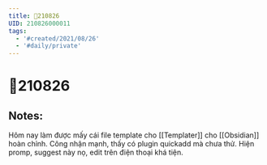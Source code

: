```yaml
---
title: 📝210826
UID: 210826000011
tags:
  - '#created/2021/08/26'
  - '#daily/private'
---
```

# 📝210826

## Notes:
Hôm nay làm được mấy cái file template cho [[Templater]] cho [[Obsidian]] hoàn chỉnh. Công nhận mạnh, thấy có plugin quickadd mà chưa thử. Hiện promp, suggest này nọ, edit trên điện thoại khá tiện.
